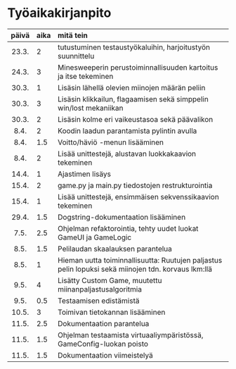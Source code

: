 # Työaikakirjanpito

| päivä | aika | mitä tein  |
| :----:|:-----| :-----|
| 23.3. | 2    | tutustuminen testaustyökaluihin, harjoitustyön suunnittelu |
| 24.3. | 3    | Minesweeperin perustoiminnallisuuden kartoitus ja itse tekeminen |
| 30.3. | 1    | Lisäsin lähellä olevien miinojen määrän peliin |
| 30.3. | 3    | Lisäsin klikkailun, flagaamisen sekä simppelin win/lost mekaniikan |
| 30.3. | 2    | Lisäsin kolme eri vaikeustasoa sekä päävalikon |
| 8.4.  | 2    | Koodin laadun parantamista pylintin avulla |
| 8.4.  | 1.5  | Voitto/häviö -menun lisääminen |
| 8.4.  | 2    | Lisää unittestejä, alustavan luokkakaavion tekeminen |
| 14.4. | 1    | Ajastimen lisäys |
| 15.4. | 2    | game.py ja main.py tiedostojen restrukturointia |
| 15.4. | 1    | Lisää unittestejä, ensimmäisen sekvenssikaavion tekeminen |
| 29.4. | 1.5  | Dogstring-dokumentaation lisääminen |
| 7.5.  | 2.5  | Ohjelman refaktorointia, tehty uudet luokat GameUI ja GameLogic  |
| 8.5.  | 1.5  | Pelilaudan skaalauksen parantelua  |
| 8.5.  | 1    | Hieman uutta toiminnallisuutta: Ruutujen paljastus pelin lopuksi sekä miinojen tdn. korvaus lkm:llä |
| 9.5.  | 4    | Lisätty Custom Game, muutettu miinanpaljastusalgoritmia |
| 9.5.  | 0.5  | Testaamisen edistämistä |
| 10.5. | 3    | Toimivan tietokannan lisääminen |
| 11.5. | 2.5  | Dokumentaation parantelua |
| 11.5. | 1.5  | Ohjelman testaamista virtuaaliympäristössä, GameConfig-luokan poisto |
| 11.5. | 1.5  | Dokumentaation viimeistelyä |